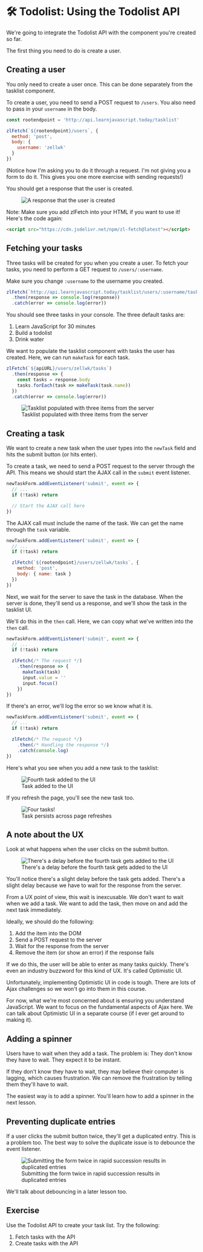 # 🛠️ Todolist: Using the Todolist API

We're going to integrate the Todolist API with the component you're created so far.

The first thing you need to do is create a user.

## Creating a user

You only need to create a user once. This can be done separately from the tasklist component.

To create a user, you need to send a POST request to `/users`. You also need to pass in your `username` in the body.

```js
const rootendpoint = 'http://api.learnjavascript.today/tasklist'

zlFetch(`${rootendpoint}/users`, {
  method: 'post',
  body: {
    username: 'zellwk'
  }
})
```

(Notice how I'm asking you to do it through a request. I'm not giving you a form to do it. This gives you one more exercise with sending requests!)

You should get a response that the user is created.

<figure>
  <img src="../../images/components/todolist/ajax/user-created-response.png" alt="A response that the user is created">
</figure>

Note: Make sure you add zlFetch into your HTML if you want to use it! Here's the code again:

```html
<script src="https://cdn.jsdelivr.net/npm/zl-fetch@latest"></script>
```

## Fetching your tasks

Three tasks will be created for you when you create a user. To fetch your tasks, you need to perform a GET request to `/users/:username`.

Make sure you change `:username` to the username you created.

```js
zlFetch(`http://api.learnjavascript.today/tasklist/users/:username/tasks`)
  .then(response => console.log(response))
  .catch(error => console.log(error))
```

You should see three tasks in your console. The three default tasks are:

1. Learn JavaScript for 30 minutes
2. Build a todolist
3. Drink water

We want to populate the tasklist component with tasks the user has created. Here, we can run `makeTask` for each task.

```js
zlFetch(`${apiURL}/users/zellwk/tasks`)
  .then(response => {
    const tasks = response.body
    tasks.forEach(task => makeTask(task.name))
  })
  .catch(error => console.log(error))
```

<figure>
  <img src="../../images/components/todolist/ajax/populated.png" alt="Tasklist populated with three items from the server">
  <figcaption aria-hidden>Tasklist populated with three items from the server</figcaption>
</figure>

## Creating a task

We want to create a new task when the user types into the `newTask` field and hits the submit button (or hits enter).

To create a task, we need to send a POST request to the server through the API. This means we should start the AJAX call in the `submit` event listener.

```js
newTaskForm.addEventListener('submit', event => {
  // ...
  if (!task) return

  // Start the AJAX call here
})
```

The AJAX call must include the name of the task. We can get the name through the `task` variable.

```js
newTaskForm.addEventListener('submit', event => {
  // ...
  if (!task) return

  zlFetch(`${rootendpoint}/users/zellwk/tasks`, {
    method: 'post',
    body: { name: task }
  })
})
```

Next, we wait for the server to save the task in the database. When the server is done, they'll send us a response, and we'll show the task in the tasklist UI.

We'll do this in the `then` call. Here, we can copy what we've written into the `then` call.

```js
newTaskForm.addEventListener('submit', event => {
  // ...
  if (!task) return

  zlFetch(/* The request */)
    .then(response => {
      makeTask(task)
      input.value = ''
      input.focus()
    })
})
```

If there's an error, we'll log the error so we know what it is.

```js
newTaskForm.addEventListener('submit', event => {
  // ...
  if (!task) return

  zlFetch(/* The request */)
    .then(/* Handling the response */)
    .catch(console.log)
})
```

Here's what you see when you add a new task to the tasklist:

<figure>
  <img src="../../images/components/todolist/ajax/addtask.gif" alt="Fourth task added to the UI">
  <figcaption aria-hidden>Task added to the UI</figcaption>
</figure>

If you refresh the page, you'll see the new task too.

<figure>
  <img src="../../images/components/todolist/ajax/task-persists.png" alt="Four tasks!">
  <figcaption>Task persists across page refreshes</figcaption>
</figure>

## A note about the UX

Look at what happens when the user clicks on the submit button.

<figure>
  <img src="../../images/components/todolist/ajax/addtask.gif" alt="There's a delay before the fourth task gets added to the UI">
  <figcaption aria-hidden>There's a delay before the fourth task gets added to the UI</figcaption>
</figure>

You'll notice there's a slight delay before the task gets added. There's a slight delay because we have to wait for the response from the server.

From a UX point of view, this wait is inexcusable. We don't want to wait when we add a task. We want to add the task, then move on and add the next task immediately.

Ideally, we should do the following:

1. Add the item into the DOM
2. Send a POST request to the server
3. Wait for the response from the server
4. Remove the item (or show an error) if the response fails

If we do this, the user will be able to enter as many tasks quickly. There's even an industry buzzword for this kind of UX. It's called Optimistic UI.

Unfortunately, implementing Optimistic UI in code is tough. There are lots of Ajax challenges so we won't go into them in this course.

For now, what we're most concerned about is ensuring you understand JavaScript. We want to focus on the fundamental aspects of Ajax here. We can talk about Optimistic UI in a separate course (if I ever get around to making it).

## Adding a spinner

Users have to wait when they add a task. The problem is: They don't know they have to wait. They expect it to be instant.

If they don't know they have to wait, they may believe their computer is lagging, which causes frustration. We can remove the frustration by telling them they'll have to wait.

The easiest way is to add a spinner. You'll learn how to add a spinner in the next lesson.

## Preventing duplicate entries

If a user clicks the submit button twice, they'll get a duplicated entry. This is a problem too. The best way to solve the duplicate issue is to debounce the event listener.

<figure>
  <img src="../../images/components/todolist/ajax/duplicate.gif" alt="Submitting the form twice in rapid succession results in duplicated entries">
  <figcaption>Submitting the form twice in rapid succession results in duplicated entries</figcaption>
</figure>

We'll talk about debouncing in a later lesson too.

## Exercise

Use the Todolist API to create your task list. Try the following:

1. Fetch tasks with the API
2. Create tasks with the API